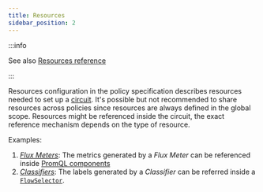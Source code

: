 ```yaml
---
title: Resources
sidebar_position: 2
---
```


:::info

See also [Resources reference](/reference/policies/spec.md#resources)

:::

Resources configuration in the policy specification describes resources needed
to set up a [circuit][circuit]. It's possible but not recommended to share
resources across policies since resources are always defined in the global
scope. Resources might be referenced inside the circuit, the exact reference
mechanism depends on the type of resource.

Examples:

1. [_Flux Meters_][flux-meter]: The metrics generated by a _Flux Meter_ can be
   referenced inside [PromQL components][promql-reference]
2. [_Classifiers_][classifier]: The labels generated by a _Classifier_ can be
   referred inside a [`FlowSelector`][selector-reference].

[circuit]: circuit.md
[flux-meter]: /concepts/flow-control/resources/flux-meter.md
[classifier]: /concepts/flow-control/resources/classifier.md
[promql-reference]: /reference/policies/spec.md#prom-q-l
[selector-reference]: /reference/policies/spec.md#flow-selector
